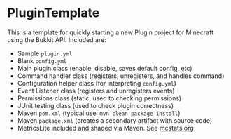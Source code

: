 # PluginTemplate #
This is a template for quickly starting a new Plugin project for Minecraft using the Bukkit API.  Included are:

- Sample `plugin.yml`
- Blank `config.yml`
- Main plugin class (enable, disable, saves default config, etc)
- Command handler class (registers, unregisters, and handles command)
- Configuration helper class (for interpreting `config.yml`)
- Event Listener class (registers and unregisters events)
- Permissions class (static, used to checking permissions)
- JUnit testing class (used to check plugin correctness)
- Maven `pom.xml` (typical use: `mvn clean package install`)
- Maven `package.xml` (creates a secondary artifact with source code)
- MetricsLite included and shaded via Maven.  See [mcstats.org](http://mcstats.org)
